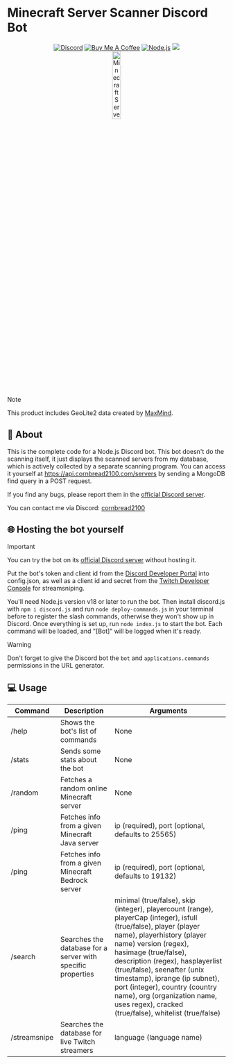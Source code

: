 # Minecraft Server Scanner Discord Bot

<div align="center">
    <a href="https://discord.gg/Uy9m5TP5na"><img src="https://img.shields.io/badge/Discord-7289DA?style=for-the-badge&logo=discord&logoColor=white" alt="Discord"/></a>
    <a href="https://www.buymeacoffee.com/cornbread2100"><img src="https://img.shields.io/badge/Buy_Me_A_Coffee-FFDD00?style=for-the-badge&logo=buy-me-a-coffee&logoColor=black" alt="Buy Me A Coffee"/></a>
    <a href="https://nodejs.org/en"><img src="https://img.shields.io/badge/Node.js-43853D?logo=node.js&logoColor=white&style=for-the-badge" alt="Node.js"/></a>
    <a href="https://github.com/kgurchiek/Minecraft-Server-Scanner-Discord-Bot"><img src="https://img.shields.io/github/last-commit/kgurchiek/Minecraft-Server-Scanner-Discord-Bot?style=for-the-badge&logo=github&logoColor=white&logoWidth=20"/></a>
    <br>
    <img src="https://raw.githubusercontent.com/kgurchiek/Minecraft-Server-Scanner-Discord-Bot/main/Icon.PNG" alt="Minecraft Server Scanner Logo" width="20%"/>
</div>

> [!NOTE]
> This product includes GeoLite2 data created by [MaxMind](https://www.maxmind.com).

## 📝 About

This is the complete code for a Node.js Discord bot. This bot doesn't do the scanning itself, it just displays the scanned servers from my database, which is actively collected by a separate scanning program. You can access it yourself at <https://api.cornbread2100.com/servers> by sending a MongoDB find query in a POST request.

If you find any bugs, please report them in the [official Discord server](https://discord.gg/TSWcF2m67m).

You can contact me via Discord: [cornbread2100](https://discord.com/users/720658048611516559)

## 🌐 Hosting the bot yourself

> [!IMPORTANT]
> You can try the bot on its [official Discord server](https://discord.gg/TSWcF2m67m) without hosting it.

Put the bot's token and client id from the [Discord Developer Portal](https://discord.com/developers) into config.json, as well as a client id and secret from the [Twitch Developer Console](https://dev.twitch.tv/console/apps) for streamsniping.

You'll need Node.js version v18 or later to run the bot. Then install discord.js with `npm i discord.js` and run `node deploy-commands.js` in your terminal before to register the slash commands, otherwise they won't show up in Discord. Once everything is set up, run `node index.js` to start the bot. Each command will be loaded, and "\[Bot\]" will be logged when it's ready.

> [!WARNING]
> Don't forget to give the Discord bot the `bot` and `applications.commands` permissions in the URL generator.

## 💻 Usage

| Command | Description | Arguments |
| --- | --- | --- |
| /help | Shows the bot's list of commands | None |
| /stats | Sends some stats about the bot | None |
| /random | Fetches a random online Minecraft server | None |
| /ping | Fetches info from a given Minecraft Java server | ip (required), port (optional, defaults to 25565) |
| /ping | Fetches info from a given Minecraft Bedrock server | ip (required), port (optional, defaults to 19132) |
| /search | Searches the database for a server with specific properties | minimal (true/false), skip (integer), playercount (range), playerCap (integer), isfull (true/false), player (player name), playerhistory (player name) version (regex), hasimage (true/false), description (regex), hasplayerlist (true/false), seenafter (unix timestamp), iprange (ip subnet), port (integer), country (country name), org (organization name, uses regex), cracked (true/false), whitelist (true/false) |
| /streamsnipe | Searches the database for live Twitch streamers | language (language name) |
